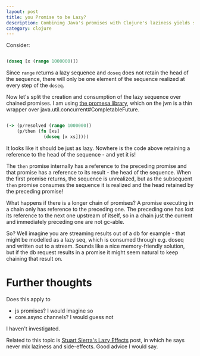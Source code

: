 ```yaml
---
layout: post
title: you Promise to be Lazy?
description: Combining Java's promises with Clojure's laziness yields some interesting behaviour
category: clojure
---
```


Consider:

```clojure

(doseq [x (range 1000000)])

```

Since `range` returns a lazy sequence and `doseq` does not retain the head of the
sequence, there will only be one element of the sequence realized at every step of the `doseq`.

Now let's split the creation and consumption of the lazy sequence over chained promises. 
I am using [the promesa library](https://github.com/funcool/promesa), which on the jvm
is a thin wrapper over java.util.concurrent#CompletableFuture.

```clojure

(-> (p/resolved (range 1000000))
    (p/then (fn [xs]
              (doseq [x xs]))))

```

It looks like it should be just as lazy. Nowhere is the code above retaining a reference to 
the head of the sequence - and yet it is! 

The `then` promise internally has a reference to the preceding promise and that promise has a reference
to its result - the head of the sequence. When the first promise returns, the sequence is unrealized,
but as the subsequent `then` promise consumes the sequence it is realized and the head retained 
by the preceding promise!

What happens if there is a longer chain of promises? A promise executing in a chain
only has reference to the preceding one. The preceding one has lost its reference to the 
next one upstream of itself, so in a chain just the current and immediately preceding one are not 
gc-able. 

So? Well imagine you are streaming results out of a db for example - that might be 
modelled as a lazy seq, which is consumed through e.g. doseq and written out to a 
stream. Sounds like a nice memory-friendly solution, but if the db request results in a 
promise it might seem natural to keep chaining that result on. 

# Further thoughts 

Does this apply to 

* js promises? I would imagine so 
* core.async channels? I would guess not 

I haven't investigated.

Related to this topic is [Stuart Sierra's Lazy Effects](https://stuartsierra.com/2015/08/25/clojure-donts-lazy-effects) post,
in which he says never mix laziness and side-effects. Good advice I would say.